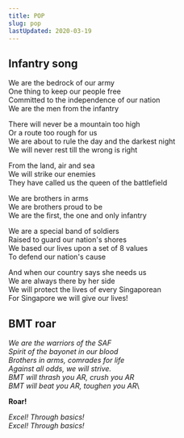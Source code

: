 ```yaml
---
title: POP
slug: pop
lastUpdated: 2020-03-19
---
```


## Infantry song

We are the bedrock of our army\
One thing to keep our people free\
Committed to the independence of our nation\
We are the men from the infantry

There will never be a mountain too high\
Or a route too rough for us\
We are about to rule the day and the darkest night\
We will never rest till the wrong is right

From the land, air and sea\
We will strike our enemies\
They have called us the queen of the battlefield

We are brothers in arms\
We are brothers proud to be\
We are the first, the one and only infantry

We are a special band of soldiers\
Raised to guard our nation's shores\
We based our lives upon a set of 8 values\
To defend our nation's cause

And when our country says she needs us\
We are always there by her side\
We will protect the lives of every Singaporean\
For Singapore we will give our lives!

## BMT roar

*We are the warriors of the SAF*\
*Spirit of the bayonet in our blood*\
*Brothers in arms, comrades for life*\
*Against all odds, we will strive.* \
*BMT will thrash you AR, crush you AR*\
*BMT will beat you AR, toughen you AR*\

**Roar!**

*Excel! Through basics!*\
*Excel! Through basics!*